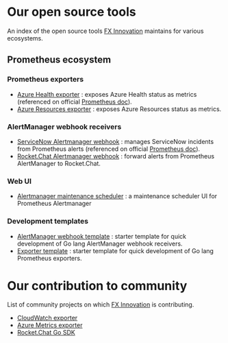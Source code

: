 # Our open source tools

An index of the open source tools [FX Innovation](https://github.com/FXinnovation/) maintains for various ecosystems.

## Prometheus ecosystem

### Prometheus exporters
- [Azure Health exporter](https://github.com/FXinnovation/azure-health-exporter) : exposes Azure Health status as metrics (referenced on official [Prometheus doc](https://prometheus.io/docs/instrumenting/exporters/#apis)).
- [Azure Resources exporter](https://github.com/FXinnovation/azure-resources-exporter) : exposes Azure Resources status as metrics.

### AlertManager webhook receivers
- [ServiceNow Alertmanager webhook](https://github.com/FXinnovation/alertmanager-webhook-servicenow) : manages ServiceNow incidents from Prometheus alerts (referenced on official [Prometheus doc](https://prometheus.io/docs/operating/integrations/#alertmanager-webhook-receiver)).
- [Rocket.Chat Alertmanager webhook](https://github.com/FXinnovation/alertmanager-webhook-rocketchat) : forward alerts from Prometheus AlertManager to Rocket.Chat.

### Web UI
- [Alertmanager maintenance scheduler](https://github.com/FXinnovation/alertmanager-maintenance-scheduler) : a maintenance scheduler UI for Prometheus Alertmanager 

### Development templates
- [AlertManager webhook template](https://github.com/FXinnovation/alertmanager-webhook-template) : starter template for quick development of Go lang AlertManager webhook receivers.
- [Exporter template](https://github.com/FXinnovation/exporter-template) : starter template for quick development of Go lang Prometheus exporters.

# Our contribution to community

List of community projects on which [FX Innovation](https://github.com/FXinnovation/) is contributing.

- [CloudWatch exporter](https://github.com/prometheus/cloudwatch_exporter)
- [Azure Metrics exporter](https://github.com/RobustPerception/azure_metrics_exporter)
- [Rocket.Chat Go SDK](https://github.com/RocketChat/Rocket.Chat.Go.SDK)
